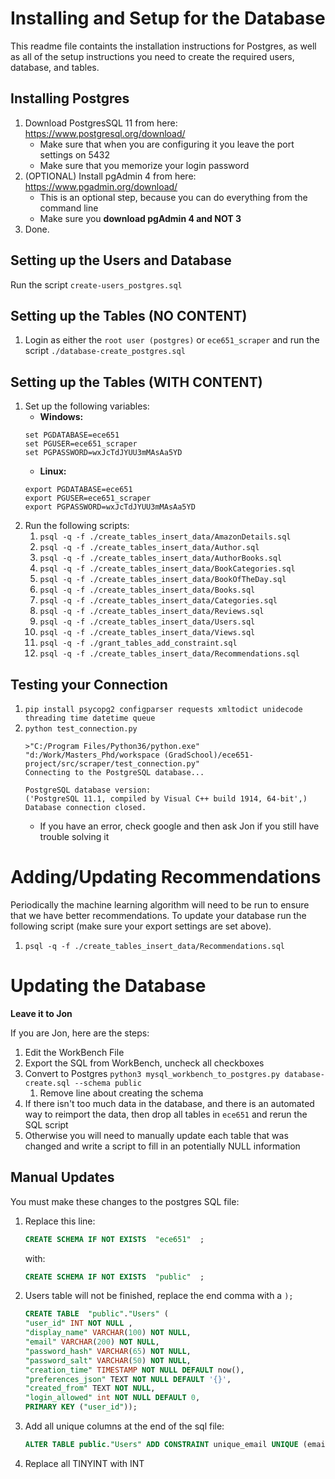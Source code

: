 Installing and Setup for the Database
=====================================

This readme file containts the installation instructions for Postgres, 
as well as all of the setup instructions you need to create the required users, database, and tables.


Installing Postgres
-------------------
1. Download PostgresSQL 11 from here: https://www.postgresql.org/download/
    * Make sure that when you are configuring it you leave the port settings on 5432
    * Make sure that you memorize your login password
1. (OPTIONAL) Install pgAdmin 4 from here: https://www.pgadmin.org/download/
    * This is an optional step, because you can do everything from the command line
    * Make sure you **download pgAdmin 4 and NOT 3**
1. Done.


Setting up the Users and Database
---------------------------------
Run the script `create-users_postgres.sql`

Setting up the Tables (NO CONTENT)
---------------------
1. Login as either the `root user (postgres)` or `ece651_scraper` and run the script `./database-create_postgres.sql`

Setting up the Tables (WITH CONTENT)
---------------------
1. Set up the following variables:
    * **Windows:**
    ```
    set PGDATABASE=ece651
    set PGUSER=ece651_scraper
    set PGPASSWORD=wxJcTdJYUU3mMAsAa5YD
    ```
    * **Linux:**
    ```
    export PGDATABASE=ece651
    export PGUSER=ece651_scraper
    export PGPASSWORD=wxJcTdJYUU3mMAsAa5YD
    ```
1. Run the following scripts:
    1. `psql -q -f ./create_tables_insert_data/AmazonDetails.sql`
    1. `psql -q -f ./create_tables_insert_data/Author.sql`
    1. `psql -q -f ./create_tables_insert_data/AuthorBooks.sql`
    1. `psql -q -f ./create_tables_insert_data/BookCategories.sql`
    1. `psql -q -f ./create_tables_insert_data/BookOfTheDay.sql`
    1. `psql -q -f ./create_tables_insert_data/Books.sql`
    1. `psql -q -f ./create_tables_insert_data/Categories.sql`
    1. `psql -q -f ./create_tables_insert_data/Reviews.sql`
    1. `psql -q -f ./create_tables_insert_data/Users.sql`
    1. `psql -q -f ./create_tables_insert_data/Views.sql`
    1. `psql -q -f ./grant_tables_add_constraint.sql`
    1. `psql -q -f ./create_tables_insert_data/Recommendations.sql`

Testing your Connection
-----------------------
1. `pip install psycopg2 configparser requests xmltodict unidecode threading time datetime queue`
1. `python test_connection.py`
    ```
    >"C:/Program Files/Python36/python.exe" "d:/Work/Masters_Phd/workspace (GradSchool)/ece651-project/src/scraper/test_connection.py"
    Connecting to the PostgreSQL database...

    PostgreSQL database version:
    ('PostgreSQL 11.1, compiled by Visual C++ build 1914, 64-bit',)
    Database connection closed.
    ```
    * If you have an error, check google and then ask Jon if you still have trouble solving it


Adding/Updating Recommendations
===============================
Periodically the machine learning algorithm will need to be run to ensure that we have better recommendations.
To update your database run the following script (make sure your export settings are set above).

1. `psql -q -f ./create_tables_insert_data/Recommendations.sql`

Updating the Database
=====================
**Leave it to Jon**

If you are Jon, here are the steps:
1. Edit the WorkBench File
1. Export the SQL from WorkBench, uncheck all checkboxes
1. Convert to Postgres `python3 mysql_workbench_to_postgres.py database-create.sql --schema public`
    1. Remove line about creating the schema
1. If there isn't too much data in the database, and there is an automated way to reimport the data, then drop all tables in `ece651` and rerun the SQL script
1. Otherwise you will need to manually update each table that was changed and write a script to fill in an potentially NULL information

Manual Updates
--------------
You must make these changes to the postgres SQL file:
1. Replace this line:
    ```sql
    CREATE SCHEMA IF NOT EXISTS  "ece651"  ;
    ```
    with:
    ```sql
    CREATE SCHEMA IF NOT EXISTS  "public"  ;
    ```
1. Users table will not be finished, replace the end comma with a `);`
    ```sql
    CREATE TABLE  "public"."Users" (
    "user_id" INT NOT NULL ,
    "display_name" VARCHAR(100) NOT NULL,
    "email" VARCHAR(200) NOT NULL,
    "password_hash" VARCHAR(65) NOT NULL,
    "password_salt" VARCHAR(50) NOT NULL,
    "creation_time" TIMESTAMP NOT NULL DEFAULT now(),
    "preferences_json" TEXT NOT NULL DEFAULT '{}',
    "created_from" TEXT NOT NULL,
    "login_allowed" int NOT NULL DEFAULT 0,
    PRIMARY KEY ("user_id"));
    ```
1. Add all unique columns at the end of the sql file: 
    ```sql
    ALTER TABLE public."Users" ADD CONSTRAINT unique_email UNIQUE (email);
    ```
1. Replace all TINYINT with INT